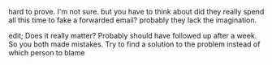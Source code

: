 hard to prove. I'm not sure. but you have to think about did they really spend all this time to fake a forwarded email? probably they lack the imagination. 

edit; Does it really matter? Probably should have followed up after a week. So you both made mistakes. Try to find a solution to the problem instead of which person to blame
